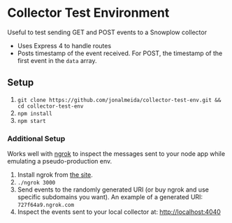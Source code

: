 Collector Test Environment
==========================

Useful to test sending GET and POST events to a Snowplow collector

- Uses Express 4 to handle routes
- Posts timestamp of the event received. For POST, the timestamp of the first event in the `data` array.

## Setup
1. `git clone https://github.com/jonalmeida/collector-test-env.git && cd collector-test-env`
2. `npm install`
3. `npm start`

### Additional Setup
Works well with [ngrok](https://ngrok.com/) to inspect the messages sent to your node app while emulating a pseudo-production env.

1. Install ngrok from [the site](https://ngrok.com/).
2. `./ngrok 3000`
3. Send events to the randomly generated URI (or buy ngrok and use specific subdomains you want). An example of a generated URI: `727f64a9.ngrok.com`
4. Inspect the events sent to your local collector at: [http://localhost:4040](http://localhost:4040)
